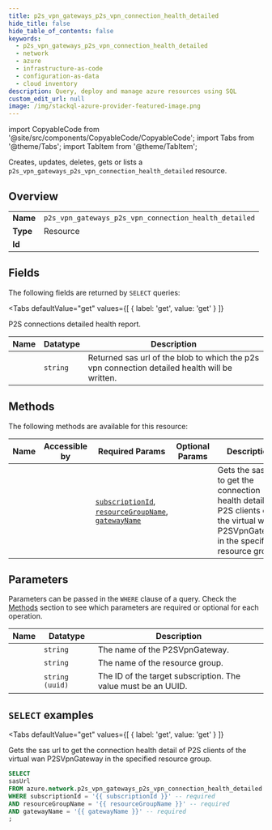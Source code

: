 ```yaml
--- 
title: p2s_vpn_gateways_p2s_vpn_connection_health_detailed
hide_title: false
hide_table_of_contents: false
keywords:
  - p2s_vpn_gateways_p2s_vpn_connection_health_detailed
  - network
  - azure
  - infrastructure-as-code
  - configuration-as-data
  - cloud inventory
description: Query, deploy and manage azure resources using SQL
custom_edit_url: null
image: /img/stackql-azure-provider-featured-image.png
---
```


import CopyableCode from '@site/src/components/CopyableCode/CopyableCode';
import Tabs from '@theme/Tabs';
import TabItem from '@theme/TabItem';

Creates, updates, deletes, gets or lists a <code>p2s_vpn_gateways_p2s_vpn_connection_health_detailed</code> resource.

## Overview
<table><tbody>
<tr><td><b>Name</b></td><td><code>p2s_vpn_gateways_p2s_vpn_connection_health_detailed</code></td></tr>
<tr><td><b>Type</b></td><td>Resource</td></tr>
<tr><td><b>Id</b></td><td><CopyableCode code="azure.network.p2s_vpn_gateways_p2s_vpn_connection_health_detailed" /></td></tr>
</tbody></table>

## Fields

The following fields are returned by `SELECT` queries:

<Tabs
    defaultValue="get"
    values={[
        { label: 'get', value: 'get' }
    ]}
>
<TabItem value="get">

P2S connections detailed health report.

<table>
<thead>
    <tr>
    <th>Name</th>
    <th>Datatype</th>
    <th>Description</th>
    </tr>
</thead>
<tbody>
<tr>
    <td><CopyableCode code="sasUrl" /></td>
    <td><code>string</code></td>
    <td>Returned sas url of the blob to which the p2s vpn connection detailed health will be written.</td>
</tr>
</tbody>
</table>
</TabItem>
</Tabs>

## Methods

The following methods are available for this resource:

<table>
<thead>
    <tr>
    <th>Name</th>
    <th>Accessible by</th>
    <th>Required Params</th>
    <th>Optional Params</th>
    <th>Description</th>
    </tr>
</thead>
<tbody>
<tr>
    <td><a href="#get"><CopyableCode code="get" /></a></td>
    <td><CopyableCode code="select" /></td>
    <td><a href="#parameter-subscriptionId"><code>subscriptionId</code></a>, <a href="#parameter-resourceGroupName"><code>resourceGroupName</code></a>, <a href="#parameter-gatewayName"><code>gatewayName</code></a></td>
    <td></td>
    <td>Gets the sas url to get the connection health detail of P2S clients of the virtual wan P2SVpnGateway in the specified resource group.</td>
</tr>
</tbody>
</table>

## Parameters

Parameters can be passed in the `WHERE` clause of a query. Check the [Methods](#methods) section to see which parameters are required or optional for each operation.

<table>
<thead>
    <tr>
    <th>Name</th>
    <th>Datatype</th>
    <th>Description</th>
    </tr>
</thead>
<tbody>
<tr id="parameter-gatewayName">
    <td><CopyableCode code="gatewayName" /></td>
    <td><code>string</code></td>
    <td>The name of the P2SVpnGateway.</td>
</tr>
<tr id="parameter-resourceGroupName">
    <td><CopyableCode code="resourceGroupName" /></td>
    <td><code>string</code></td>
    <td>The name of the resource group.</td>
</tr>
<tr id="parameter-subscriptionId">
    <td><CopyableCode code="subscriptionId" /></td>
    <td><code>string (uuid)</code></td>
    <td>The ID of the target subscription. The value must be an UUID.</td>
</tr>
</tbody>
</table>

## `SELECT` examples

<Tabs
    defaultValue="get"
    values={[
        { label: 'get', value: 'get' }
    ]}
>
<TabItem value="get">

Gets the sas url to get the connection health detail of P2S clients of the virtual wan P2SVpnGateway in the specified resource group.

```sql
SELECT
sasUrl
FROM azure.network.p2s_vpn_gateways_p2s_vpn_connection_health_detailed
WHERE subscriptionId = '{{ subscriptionId }}' -- required
AND resourceGroupName = '{{ resourceGroupName }}' -- required
AND gatewayName = '{{ gatewayName }}' -- required
;
```
</TabItem>
</Tabs>
